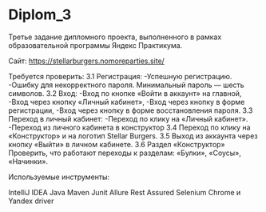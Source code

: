 # Diplom_3


Третье задание дипломного проекта, выполненного в рамках образовательной программы Яндекс Практикума. 

Сайт: https://stellarburgers.nomoreparties.site/

Требуется проверить: 3.1 Регистрация: -Успешную регистрацию. -Ошибку для некорректного пароля. Минимальный пароль — шесть символов. 3.2 Вход: -Вход по кнопке «Войти в аккаунт» на главной, -Вход через кнопку «Личный кабинет», -Вход через кнопку в форме регистрации, -Вход через кнопку в форме восстановления пароля. 3.3 Переход в личный кабинет: -Переход по клику на «Личный кабинет». -Переход из личного кабинета в конструктор 3.4 Переход по клику на «Конструктор» и на логотип Stellar Burgers. 3.5 Выход из аккаунта через кнопку «Выйти» в личном кабинете. 3.6 Раздел «Конструктор» Проверить, что работают переходы к разделам: «Булки», «Соусы», «Начинки».

Используемые инструменты:

IntelliJ IDEA
Java 
Maven 
Junit
Allure 
Rest Assured 
Selenium Chrome и Yandex driver